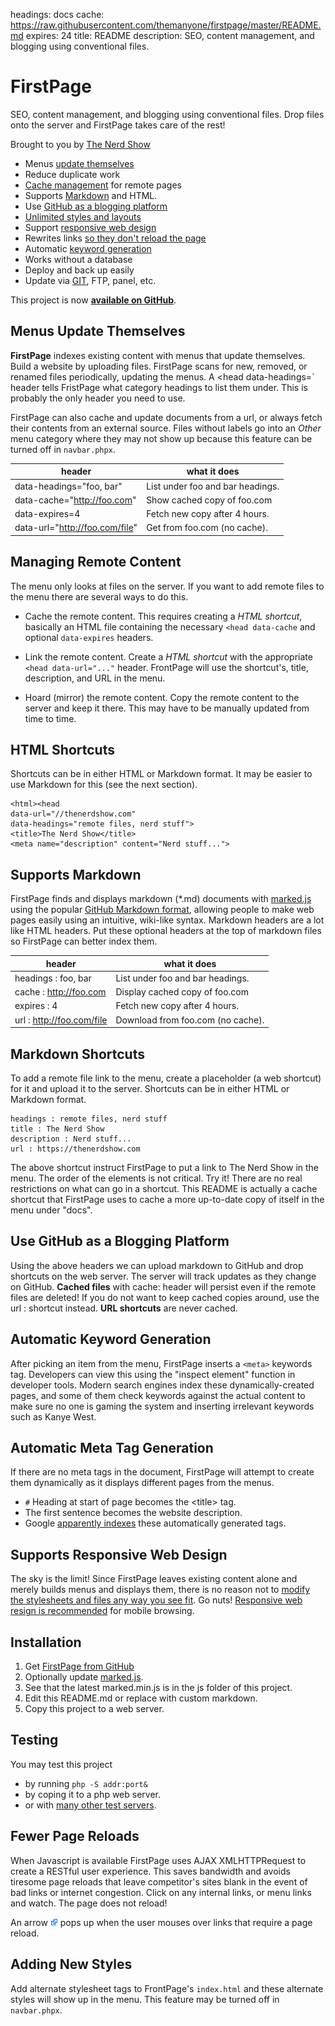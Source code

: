 headings:      docs
cache:         https://raw.githubusercontent.com/themanyone/firstpage/master/README.md
expires:       24
title:         README
description:   SEO, content management, and blogging using conventional files.

# FirstPage

SEO, content management, and blogging using conventional files. Drop files onto the server and FirstPage takes care of the rest!

Brought to you by [The Nerd Show](//thenerdshow.com/)

* Menus [update themselves](#menus-update-themselves)
* Reduce duplicate work
* [Cache management](#use-github-as-a-blogging-platform) for remote pages
* Supports [Markdown](#supports-markdown) and HTML.
* Use [GitHub as a blogging platform](#use-github-as-a-blogging-platform)
* [Unlimited styles and layouts](#adding-new-styles)
* Support [responsive web design](#supports-responsive-web-design)
* Rewrites links [so they don't reload the page](#fewer-page-reloads)
* Automatic [keyword generation](#automatic-keyword-generation)
* Works without a database
* Deploy and back up easily
* Update via [GIT](//git-scm.com/download/win), FTP, panel, etc.

This project is now **[available on GitHub](//github.com/themanyone/firstpage)**.

## Menus Update Themselves

**FirstPage** indexes existing content with menus that update themselves. Build a website by uploading files. FirstPage scans for new, removed, or renamed files periodically, updating the menus. A <head data-headings=` header tells FristPage what category headings to list them under. This is probably the only header you need to use.

FirstPage can also cache and update documents from a url, or always fetch their contents from an external source. Files without labels go into an *Other* menu category where they may not show up because this feature can be turned off in `navbar.phpx`.

header     | what it does
-----------|-------------
data-headings="foo, bar"       | List under foo and bar headings.
data-cache="http://foo.com"    | Show cached copy of foo.com
data-expires=4                 | Fetch new copy after 4 hours.
data-url="http://foo.com/file" | Get from foo.com (no cache).

## Managing Remote Content

The menu only looks at files on the server. If you want to add remote files to the menu there are several ways to do this.

* Cache the remote content. This requires creating a *HTML shortcut*, basically an HTML file containing the necessary `<head data-cache` and optional `data-expires` headers. 

* Link the remote content. Create a *HTML shortcut* with the appropriate `<head data-url="..."` header. FrontPage will use the shortcut's, title, description, and URL in the menu.

* Hoard (mirror) the remote content. Copy the remote content to the server and keep it there. This may have to be manually updated from time to time.

## HTML Shortcuts

Shortcuts can be in either HTML or Markdown format. It may be easier to use Markdown for this (see the next section).

```
<html><head
data-url="//thenerdshow.com"
data-headings="remote files, nerd stuff">
<title>The Nerd Show</title>
<meta name="description" content="Nerd stuff...">
```

## Supports Markdown

FirstPage finds and displays markdown (*.md) documents with [marked.js](//github.com/chjj/marked) using the popular [GitHub Markdown format](//guides.github.com/features/mastering-markdown), allowing people to make web pages easily using an intuitive, wiki-like syntax. Markdown headers are a lot like HTML headers. Put these optional headers at the top of markdown files so FirstPage can better index them.

header     | what it does
-----------|-------------
headings : foo, bar       | List under foo and bar headings.
cache : http://foo.com    | Display cached copy of foo.com
expires : 4               | Fetch new copy after 4 hours.
url : http://foo.com/file | Download from foo.com (no cache).

## Markdown Shortcuts

To add a remote file link to the menu, create a placeholder (a web shortcut) for it and upload it to the server. Shortcuts can be in either HTML or Markdown format.

```
headings : remote files, nerd stuff
title : The Nerd Show
description : Nerd stuff...
url : https://thenerdshow.com
```
The above shortcut instruct FirstPage to put a link to The Nerd Show in the menu. The order of the elements is not critical. Try it! There are no real restrictions on what can go in a shortcut. This README is actually a cache shortcut that FirstPage uses to cache a more up-to-date copy of itself in the menu under "docs".

## Use GitHub as a Blogging Platform

Using the above headers we can upload markdown to GitHub and drop shortcuts on the web server. The server will track updates as they change on GitHub. **Cached files** with cache: header will persist even if the remote files are deleted! If you do not want to keep cached copies around, use the url : shortcut instead. **URL shortcuts** are never cached.

## Automatic Keyword Generation

After picking an item from the menu, FirstPage inserts a `<meta>` keywords tag. Developers can view this using the "inspect element" function in developer tools. Modern search engines index these dynamically-created pages, and some of them check keywords against the actual content to make sure no one is gaming the system and inserting irrelevant keywords such as Kanye West.

## Automatic Meta Tag Generation

If there are no meta tags in the document, FirstPage will attempt to create them dynamically as it displays different pages from the menus.

* `#` Heading at start of page becomes the &lt;title&gt; tag.
* The first sentence becomes the website description.
* Google [apparently indexes](http://searchengineland.com/tested-googlebot-crawls-javascript-heres-learned-220157) these automatically generated tags.

## Supports Responsive Web Design

The sky is the limit! Since FirstPage leaves existing content alone and merely builds menus and displays them, there is no reason not to [modify the stylesheets and files any way you see fit](//www.mezzoblue.com/zengarden/alldesigns/). Go nuts! [Responsive web resign is recommended](//www.w3schools.com/css/css_rwd_mediaqueries.asp) for mobile browsing.

## Installation

1. Get [FirstPage from GitHub](https://github.com/themanyone/firstpage)
1. Optionally update [marked.js](https://github.com/chjj/marked).
2. See that the latest marked.min.js is in the js folder of this project.
3. Edit this README.md or replace with custom markdown.
3. Copy this project to a web server.

## Testing

You may test this project

* by running `php -S addr:port&`
* by coping it to a php web server.
* or with [many other test servers](http://unix.stackexchange.com/questions/32182/simple-command-line-http-server).

## Fewer Page Reloads

When Javascript is available FirstPage uses AJAX XMLHTTPRequest to create a RESTful user experience. This saves bandwidth and avoids tiresome page reloads that leave competitor's sites blank in the event of bad links or internet congestion. Click on any internal links, or menu links and watch. The page does not reload!

An arrow ![Arrow](images/externallink.png) pops up when the user mouses over links that require a page reload.

## Adding New Styles

Add alternate stylesheet tags to FrontPage's `index.html` and these alternate styles will show up in the menu. This feature may be turned off in `navbar.phpx`.
